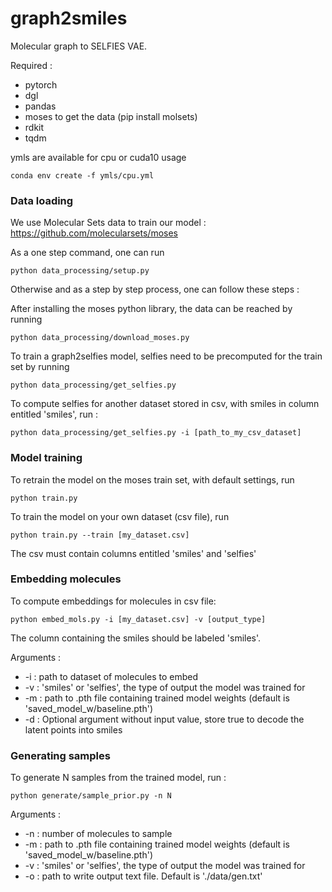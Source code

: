 # graph2smiles

Molecular graph to SELFIES VAE. 

Required : 
- pytorch
- dgl 
- pandas 
- moses to get the data (pip install molsets)
- rdkit
- tqdm
 
 ymls are available for cpu or cuda10 usage
 ```
conda env create -f ymls/cpu.yml 
```
 

### Data loading

We use Molecular Sets data to train our model : https://github.com/molecularsets/moses 

As a one step command, one can run 

```
python data_processing/setup.py 
```

Otherwise and as a step by step process, one can follow these steps :

After installing the moses python library, the data can be reached by running 

```
python data_processing/download_moses.py 
```
To train a graph2selfies model, selfies need to be precomputed for the train set by running 
```
python data_processing/get_selfies.py 
```
To compute selfies for another dataset stored in csv, with smiles in column entitled 'smiles', run : 
```
python data_processing/get_selfies.py -i [path_to_my_csv_dataset]
```

### Model training 

To retrain the model on the moses train set, with default settings, run
```
python train.py
```

To train the model on your own dataset (csv file), run 
```
python train.py --train [my_dataset.csv]
```
The csv must contain columns entitled 'smiles' and 'selfies'

### Embedding molecules 

To compute embeddings for molecules in csv file:
```
python embed_mols.py -i [my_dataset.csv] -v [output_type]
```
The column containing the smiles should be labeled 'smiles'. 

Arguments : 
- -i : path to dataset of molecules to embed
- -v : 'smiles' or 'selfies', the type of output the model was trained for 
- -m : path to .pth file containing trained model weights (default is 'saved_model_w/baseline.pth')
- -d : Optional argument without input value, store true to decode the latent points into smiles


### Generating samples

To generate N samples from the trained model, run : 
```
python generate/sample_prior.py -n N
```
Arguments : 
- -n : number of molecules to sample 
- -m : path to .pth file containing trained model weights (default is 'saved_model_w/baseline.pth')
- -v : 'smiles' or 'selfies', the type of output the model was trained for 
- -o : path to write output text file. Default is './data/gen.txt'
 



